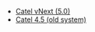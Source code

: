 
- [Catel vNext (5.0)](../vnext/)
- [Catel 4.5 (old system)](https://catelproject.atlassian.net/wiki/display/CTL45)
